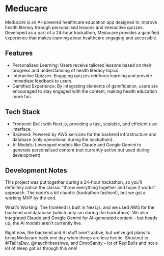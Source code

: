 # Meducare

Meducare is an AI-powered healthcare education app designed to improve health literacy through personalised lessons and interactive quizzes. Developed as a part of a 24-hour hackathon, Meducare provides a gamified experience that makes learning about healthcare engaging and accessible.

## Features
- Personalised Learning: Users receive tailored lessons based on their progress and understanding of health literacy topics.
- Interactive Quizzes: Engaging quizzes reinforce learning and provide immediate feedback to users.
- Gamified Experience: By integrating elements of gamification, users are encouraged to stay engaged with the content, making health education more fun.

## Tech Stack
- Frontend: Built with Next.js, providing a fast, scalable, and efficient user interface.
- Backend: Powered by AWS services for the backend infrastructure and database (only operational during the hackathon).
- AI Models: Leveraged models like Claude and Google Gemini to generate personalised content (not currently active but used during development).
## Development Notes
This project was put together during a 24-hour hackathon, so you’ll definitely notice the classic "throw everything together and hope it works" approach. The code’s a bit chaotic (hackathon fashion!), but we got a working MVP by the end.


What's Working: The frontend is built in Next.js, and we used AWS for the backend and database (which only ran during the hackathon). We also integrated Claude and Google Gemini for AI-generated content – but heads up, the AI models aren’t currently live.


Right now, the backend and AI stuff aren’t active, but we’ve got plans to bring Meducare back one day when things are less hectic.
Shoutout to @TaiHaDev, @naychithanshwe, and EntroSanity – lot of Red Bulls and not a lot of sleep got us through this one!
